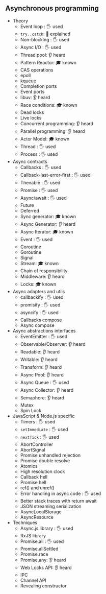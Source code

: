 ## Asynchronous programming

- Theory
  - Event loop \: 🖐️ used
  - `try..catch`: 🙋 explained
  - Non-blocking \: 🖐️ used
  - Async I/O \: 🖐️ used
  - Thread pool: 👂 heard
  - Pattern Reactor: 🎓 known
  - CAS operations
  - epoll
  - kqueue
  - Completion ports
  - Event ports
  - libuv: 👂 heard
  - Race conditions: 🎓 known
  - Dead locks
  - Live locks
  - Concurrent programming: 👂 heard
  - Parallel programming: 👂 heard
  - Actor Model: 🎓 known
  - Thread \: 🖐️ used
  - Process \: 🖐️ used
- Async contracts
  - Callbacks \: 🖐️ used
  - Callback-last-error-first \: 🖐️ used
  - Thenable \: 🖐️ used
  - Promise \: 🖐️ used
  - Async/await \: 🖐️ used
  - Future
  - Deferred
  - Sync generator: 🎓 known
  - Async Generator: 👂 heard
  - Async Iterator: 🎓 known
  - Event \: 🖐️ used
  - Coroutine
  - Goroutine
  - Signal
  - Stream: 🎓 known
  - Chain of responsibility
  - Middleware: 👂 heard
  - Locks: 🎓 known
- Async adapters and utils
  - callbackify \: 🖐️ used
  - promisify \: 🖐️ used
  - asyncify \: 🖐️ used
  - Callbacks compose
  - Async compose
- Async abstractions interfaces
  - EventEmitter \: 🖐️ used
  - Observable/Observer: 👂 heard
  - Readable: 👂 heard
  - Writable: 👂 heard
  - Transform: 👂 heard
  - Async Pool: 👂 heard
  - Async Queue \: 🖐️ used
  - Async Collector: 👂 heard
  - Semaphore: 👂 heard
  - Mutex
  - Spin Lock
- JavaScript & Node.js specific
  - Timers \: 🖐️ used
  - `setImmediate` \: 🖐️ used
  - `nextTick` \: 🖐️ used
  - AbortController
  - AbortSignal
  - Promise unhandled rejection
  - Promise double resolve
  - Atomics
  - High resolution clock
  - Callback hell
  - Promise hell
  - ref() and unref()
  - Error handling in async code \: 🖐️ used
  - Better stack traces with return await
  - JSON streaming serialization
  - AsyncLocalStorage
  - AsyncResource
- Techniques
  - Async.js library \: 🖐️ used
  - RxJS library
  - Promise.all \: 🖐️ used
  - Promise.allSettled
  - Promise.race
  - Promise.any: 👂 heard
  - Web Locks API: 👂 heard
  - IPC
  - Channel API
  - Revealing constructor
